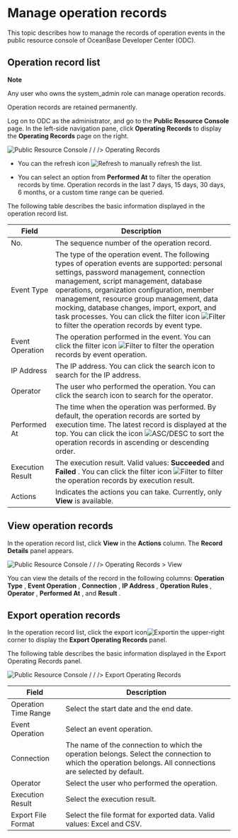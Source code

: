 Manage operation records 
=============================================

This topic describes how to manage the records of operation events in the public resource console of OceanBase Developer Center (ODC). 

Operation record list 
------------------------------------------

**Note**



Any user who owns the system_admin role can manage operation records. 

Operation records are retained permanently.

Log on to ODC as the administrator, and go to the **Public Resource Console** page. In the left-side navigation pane, click **Operating Records** to display the **Operating Records** page on the right. 

![Public Resource Console / / /> Operating Records](https://help-static-aliyun-doc.aliyuncs.com/assets/img/en-US/9014511561/p416950.png)

* You can the refresh icon ![Refresh](https://help-static-aliyun-doc.aliyuncs.com/assets/img/en-US/9014511561/p420125.jpg) to manually refresh the list.

  

* You can select an option from **Performed At** to filter the operation records by time. Operation records in the last 7 days, 15 days, 30 days, 6 months, or a custom time range can be queried.

  




The following table describes the basic information displayed in the operation record list. 


|      Field       |                                                                                                                                                                                                                                                                Description                                                                                                                                                                                                                                                                |
|------------------|-------------------------------------------------------------------------------------------------------------------------------------------------------------------------------------------------------------------------------------------------------------------------------------------------------------------------------------------------------------------------------------------------------------------------------------------------------------------------------------------------------------------------------------------|
| No.              | The sequence number of the operation record.                                                                                                                                                                                                                                                                                                                                                                                                                                                                                              |
| Event Type       | The type of the operation event. The following types of operation events are supported: personal settings, password management, connection management, script management, database operations, organization configuration, member management, resource group management, data mocking, database changes, import, export, and task processes.  You can click the filter icon ![Filter](https://help-static-aliyun-doc.aliyuncs.com/assets/img/en-US/8487860461/p352180.jpg) to filter the operation records by event type. |
| Event Operation  | The operation performed in the event.  You can click the filter icon ![Filter](https://help-static-aliyun-doc.aliyuncs.com/assets/img/en-US/8487860461/p352180.jpg) to filter the operation records by event operation.                                                                                                                                                                                                                                                                                                   |
| IP Address       | The IP address.  You can click the search icon to search for the IP address.                                                                                                                                                                                                                                                                                                                                                                                                                                              |
| Operator         | The user who performed the operation.  You can click the search icon to search for the operator.                                                                                                                                                                                                                                                                                                                                                                                                                          |
| Performed At     | The time when the operation was performed.  By default, the operation records are sorted by execution time. The latest record is displayed at the top.  You can click the icon ![ASC/DESC](https://help-static-aliyun-doc.aliyuncs.com/assets/img/en-US/9014511561/p420143.jpg) to sort the operation records in ascending or descending order.                                                                                                                                                           |
| Execution Result | The execution result. Valid values: **Succeeded** and **Failed** .  You can click the filter icon ![Filter](https://help-static-aliyun-doc.aliyuncs.com/assets/img/en-US/8487860461/p352180.jpg) to filter the operation records by execution result.                                                                                                                                                                                                                                                                     |
| Actions          | Indicates the actions you can take. Currently, only **View** is available.                                                                                                                                                                                                                                                                                                                                                                                                                                                                |



View operation records 
-------------------------------------------

In the operation record list, click **View** in the **Actions** column. The **Record Details** panel appears. 

![Public Resource Console / / /> Operating Records > View](https://help-static-aliyun-doc.aliyuncs.com/assets/img/en-US/9014511561/p416953.png)

You can view the details of the record in the following columns: **Operation Type** , **Event Operation** , **Connection** , **IP Address** , **Operation Rules** , **Operator** , **Performed At** , and **Result** . 

Export operation records 
---------------------------------------------

In the operation record list, click the export icon![Export](https://help-static-aliyun-doc.aliyuncs.com/assets/img/en-US/9014511561/p417273.jpg)in the upper-right corner to display the **Export Operating Records** panel. 

The following table describes the basic information displayed in the Export Operating Records panel.

![Public Resource Console / / /> Export Operating Records](https://help-static-aliyun-doc.aliyuncs.com/assets/img/en-US/9014511561/p417275.png)


|        Field         |                                                                                Description                                                                                 |
|----------------------|----------------------------------------------------------------------------------------------------------------------------------------------------------------------------|
| Operation Time Range | Select the start date and the end date.                                                                                                                                    |
| Event Operation      | Select an event operation.                                                                                                                                                 |
| Connection           | The name of the connection to which the operation belongs.  Select the connection to which the operation belongs. All connections are selected by default. |
| Operator             | Select the user who performed the operation.                                                                                                                               |
| Execution Result     | Select the execution result.                                                                                                                                               |
| Export File Format   | Select the file format for exported data. Valid values: Excel and CSV.                                                                                                     |


